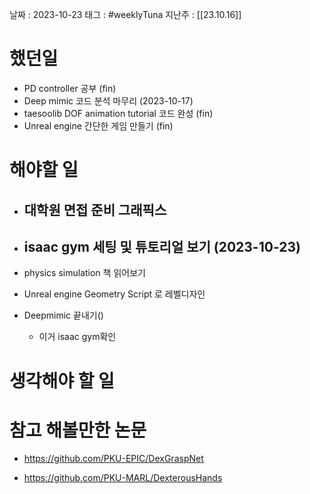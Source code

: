 
날짜 : 2023-10-23
태그 : #weeklyTuna 
지난주 : [[23.10.16]]

# 했던일

-  PD controller 공부 (fin)
- Deep mimic 코드 분석 마무리 (2023-10-17)
- taesoolib DOF animation tutorial 코드 완성 (fin)
- Unreal engine 간단한 게임 만들기 (fin)

# 해야할 일

- 대학원 면접 준비 그래픽스
	- 
- isaac gym 세팅 및 튜토리얼 보기 (2023-10-23)
	- 
- physics simulation 책 읽어보기

- Unreal engine Geometry Script 로 레벨디자인

- Deepmimic 끝내기()
	- 이거 isaac gym확인
# 생각해야 할 일


# 참고 해볼만한 논문

- https://github.com/PKU-EPIC/DexGraspNet

- https://github.com/PKU-MARL/DexterousHands


